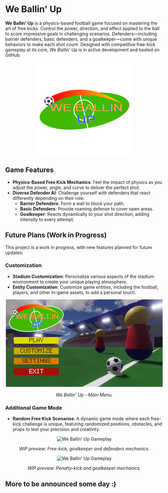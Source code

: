 # We Ballin' Up

**We Ballin' Up** is a physics-based football game focused on mastering the art of free kicks. Control the power, direction, and effect applied to the ball to score impressive goals in challenging scenarios. Defenders—including barrier defenders, basic defenders, and a goalkeeper—come with unique behaviors to make each shot count. Designed with competitive free-kick gameplay at its core, *We Ballin' Up* is in active development and hosted on GitHub.

<div align="center">
<img src="https://github.com/AlexHerreroDiaz/AlexHerreroDiaz/blob/main/Thumbnails/WeBallinUp/WeBallinUP_LOGO.png" alt="We Ballin' Up" width="300"/> <!-- Adjust the width as needed -->
</div>

## Game Features

- **Physics-Based Free Kick Mechanics**: Feel the impact of physics as you adjust the power, angle, and curve to deliver the perfect shot.
- **Diverse Defender AI**: Challenge yourself with defenders that react differently depending on their role:
  - **Barrier Defenders**: Form a wall to block your path.
  - **Basic Defenders**: Provide roaming defense to cover open areas.
  - **Goalkeeper**: Reacts dynamically to your shot direction, adding intensity to every attempt.
 


## Future Plans (Work in Progress)

This project is a work in progress, with new features planned for future updates:

### Customization
- **Stadium Customization**: Personalize various aspects of the stadium environment to create your unique playing atmosphere.
- **Entity Customization**: Customize game entities, including the football, players, and other in-game assets, to add a personal touch.

<div align="center">
  <img src="https://github.com/AlexHerreroDiaz/AlexHerreroDiaz/blob/main/Thumbnails/WeBallinUp/Menu_WeBallinUp.png" alt="We Ballin' Up Gameplay" width="500"/>
  <p><em>We Ballin' Up - Main Menu.</em></p>
</div>

### Additional Game Mode
- **Random Free Kick Scenarios**: A dynamic game mode where each free-kick challenge is unique, featuring randomized positions, obstacles, and props to test your precision and creativity.
<div align="center">
  <img src="https://github.com/AlexHerreroDiaz/AlexHerreroDiaz/blob/main/Thumbnails/WeBallinUp/WeBallinUp_FreeKick.gif" alt="We Ballin' Up Gameplay" width="500"/>
  <p><em>WIP preview: Free-kick, goalkeeper and defenders mechanics.</em></p>
</div>

<div align="center">
  <img src="https://github.com/AlexHerreroDiaz/AlexHerreroDiaz/blob/main/Thumbnails/WeBallinUp/WeBallinUp_Penalty.gif" alt="We Ballin' Up Gameplay" width="500"/>
  <p><em>WIP preview: Penalty-kick and goalkeeper mechanics.</em></p>
</div>

## More to be announced some day :)
